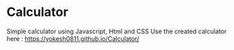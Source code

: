 # Calculator
Simple calculator using Javascript, Html and CSS
Use the created calculator here : https://yokesh0811.github.io/Calculator/
